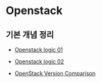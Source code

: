 # Openstack



## 기본 개념 정리
- [Openstack logic 01](https://github.com/hyeyoon0808/TIL/blob/master/Cloud/Openstack/openstack01.md)
- [Openstack logic 02](https://github.com/hyeyoon0808/TIL/blob/master/Cloud/Openstack/openstack02.md)

- [OpenStack Version Comparison](https://github.com/hyeyoon0808/TIL/blob/master/Cloud/Openstack/openstack_version_comparison.md)


